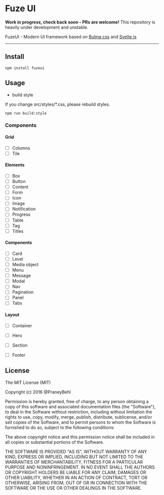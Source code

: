 # Fuze UI

**Work in progress, check back soon - PRs are welcome!**
This repository is heavily under development and unstable.  

FuzeUI - Modern UI framework based on [Bulma css](https://github.com/jgthms/bulma) and [Svelte.js](https://github.com/sveltejs/svelte)


----

## Install

`npm install fuzeui`

## Usage


- build style

If you change src/styles/*.css, please rebuild styles.

```
npm run build:style
```


### Components

#### Grid

- [ ] Columns
- [ ] Tile

#### Elements
- [ ] Box
- [ ] Button
- [ ] Content
- [ ] Form
- [ ] Icon
- [ ] Image
- [ ] Notification
- [ ] Progress 
- [ ] Table
- [ ] Tag
- [ ] Titles

#### Components

- [ ] Card
- [ ] Level
- [ ] Media object
- [ ] Menu
- [ ] Message
- [ ] Modal
- [ ] Nav
- [ ] Pagination
- [ ] Panel
- [ ] Tabs

#### Layout

- [ ] Container
- [ ] Hero
- [ ] Section
- [ ] Footer


## License

The MIT License (MIT)

Copyright (c) 2016 @PraneyBehl

Permission is hereby granted, free of charge, to any person obtaining a copy of this software and associated documentation files (the "Software"), to deal in the Software without restriction, including without limitation the rights to use, copy, modify, merge, publish, distribute, sublicense, and/or sell copies of the Software, and to permit persons to whom the Software is furnished to do so, subject to the following conditions:

The above copyright notice and this permission notice shall be included in all copies or substantial portions of the Software.

THE SOFTWARE IS PROVIDED "AS IS", WITHOUT WARRANTY OF ANY KIND, EXPRESS OR IMPLIED, INCLUDING BUT NOT LIMITED TO THE WARRANTIES OF MERCHANTABILITY, FITNESS FOR A PARTICULAR PURPOSE AND NONINFRINGEMENT. IN NO EVENT SHALL THE AUTHORS OR COPYRIGHT HOLDERS BE LIABLE FOR ANY CLAIM, DAMAGES OR OTHER LIABILITY, WHETHER IN AN ACTION OF CONTRACT, TORT OR OTHERWISE, ARISING FROM, OUT OF OR IN CONNECTION WITH THE SOFTWARE OR THE USE OR OTHER DEALINGS IN THE SOFTWARE.
